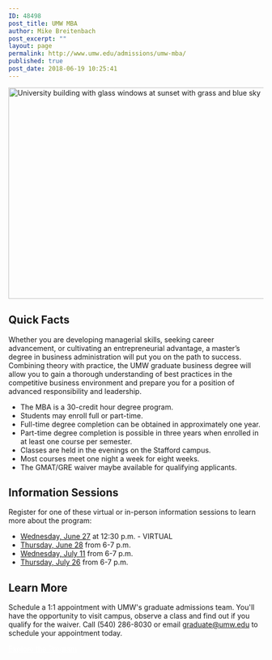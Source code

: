 ```yaml
---
ID: 48498
post_title: UMW MBA
author: Mike Breitenbach
post_excerpt: ""
layout: page
permalink: http://www.umw.edu/admissions/umw-mba/
published: true
post_date: 2018-06-19 10:25:41
---
```

<img class="aligncenter size-page-feature-uncropped wp-image-48507" src="//www.umw.edu/admissions/wp-content/uploads/sites/6/2018/06/Get-your-MBA-in-1140x432.png" alt="University building with glass windows at sunset with grass and blue sky" width="1100" height="417" />
<h2><strong>Quick Facts</strong></h2>
Whether you are developing managerial skills, seeking career advancement, or cultivating an entrepreneurial advantage, a master’s degree in business administration will put you on the path to success. Combining theory with practice, the UMW graduate business degree will allow you to gain a thorough understanding of best practices in the competitive business environment and prepare you for a position of advanced responsibility and leadership.
<ul>
 	<li>The MBA is a 30-credit hour degree program.</li>
 	<li>Students may enroll full or part-time.</li>
 	<li>Full-time degree completion can be obtained in approximately one year.</li>
 	<li>Part-time degree completion is possible in three years when enrolled in at least one course per semester.</li>
 	<li>Classes are held in the evenings on the Stafford campus.</li>
 	<li>Most courses meet one night a week for eight weeks.</li>
 	<li>The GMAT/GRE waiver maybe available for qualifying applicants.</li>
</ul>
<h2><strong>Information Sessions</strong></h2>
Register for one of these virtual or in-person information sessions to learn more about the program:
<ul>
 	<li><a href="https://umw.askadmissions.net/Portal/EI/ViewDetails?gid=6235779f3683aed66743f5904add4c765794d2">Wednesday, June 27</a> at 12:30 p.m. - VIRTUAL</li>
 	<li><a href="https://umw.askadmissions.net/Portal/EI/ViewDetails?gid=6235779aca4e04ea86466d9466aede17fbad8a">Thursday, June 28</a> from 6-7 p.m.</li>
 	<li><a href="https://umw.askadmissions.net/Portal/EI/ViewDetails?gid=6235770c516802e8fe4ec1923131af02fc4dfd">Wednesday, July 11</a> from 6-7 p.m.</li>
 	<li><a href="https://umw.askadmissions.net/Portal/EI/ViewDetails?gid=6235779cecec46c44a4be78056dd854daf3c19">Thursday, July 26</a> from 6-7 p.m.</li>
</ul>
<h2>Learn More</h2>
Schedule a 1:1 appointment with UMW's graduate admissions team. You'll have the opportunity to visit campus, observe a class and find out if you qualify for the waiver. Call (540) 286-8030 or email <a href="mailto:graduate@umw.edu">graduate@umw.edu</a> to schedule your appointment today.

<a class="button" style="color: white;" href="https://www.umw.edu/admissions/graduate/degrees/mba/">Explore the Program</a>